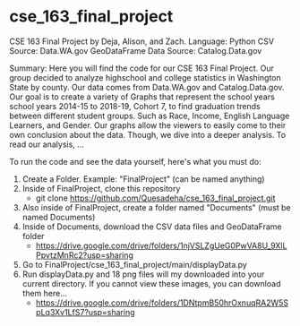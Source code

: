 # cse_163_final_project
CSE 163 Final Project by Deja, Alison, and Zach.
Language: Python
CSV Source: Data.WA.gov
GeoDataFrame Data Source: Catalog.Data.gov

Summary:
Here you will find the code for our CSE 163 Final Project. Our group
decided to analyze highschool and college statistics in Washington State
by county. Our data comes from Data.WA.gov and Catalog.Data.gov. Our goal
is to create a variety of Graphs that represent the school years school years
2014-15 to 2018-19, Cohort 7, to find graduation trends between different
student groups. Such as Race, Income, English Language Learners, and Gender.
Our graphs allow the viewers to easily come to their own conclusion about the
data. Though, we dive into a deeper analysis. To read our analysis, ...

To run the code and see the data yourself, here's what you must do:
1. Create a Folder. Example: "FinalProject" (can be named anything)
2. Inside of FinalProject, clone this repository
    * git clone https://github.com/Quesadeha/cse_163_final_project.git
3. Also inside of FinalProject, create a folder named "Documents" (must be named Documents)
4. Inside of Documents, download the CSV data files and GeoDataFrame folder
    * https://drive.google.com/drive/folders/1njVSLZgUeG0PwVA8U_9XlLPpvtzMnRc2?usp=sharing
5. Go to FinalProject/cse_163_final_project/main/displayData.py
6. Run displayData.py and 18 png files will my downloaded into your current directory.
    If you cannot view these images, you can download them here...
    * https://drive.google.com/drive/folders/1DNtpmB50hrOxnuqRA2W5SpLq3Xv1LfS7?usp=sharing

